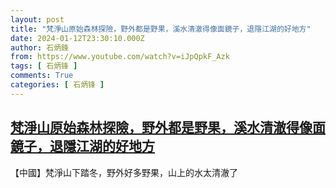 ```yaml
---
layout: post
title: "梵淨山原始森林探險，野外都是野果，溪水清澈得像面鏡子，退隱江湖的好地方"
date: 2024-01-12T23:30:10.000Z
author: 石炳鋒
from: https://www.youtube.com/watch?v=iJpQpkF_Azk
tags: [ 石炳锋 ]
comments: True
categories: [ 石炳锋 ]
---
```

<!--1705102210000-->
[梵淨山原始森林探險，野外都是野果，溪水清澈得像面鏡子，退隱江湖的好地方](https://www.youtube.com/watch?v=iJpQpkF_Azk)
------

<div>
【中國】梵淨山下踏冬，野外好多野果，山上的水太清澈了
</div>
